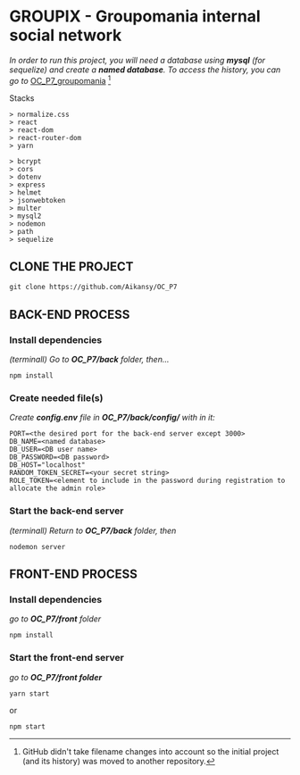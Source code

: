 # GROUPIX - Groupomania internal social network

_In order to run this project, you will need a database using **mysql** (for sequelize) and create a **named database**._
_To access the history, you can go to_ [OC_P7_groupomania](https://github.com/Aikansy/OC_P7_groupomania) [^1]

Stacks

    > normalize.css
    > react
    > react-dom
    > react-router-dom
    > yarn

    > bcrypt
    > cors
    > dotenv
    > express
    > helmet
    > jsonwebtoken
    > multer
    > mysql2
    > nodemon
    > path
    > sequelize

## CLONE THE PROJECT

```
git clone https://github.com/Aikansy/OC_P7
```

## BACK-END PROCESS

### Install dependencies

_(terminall) Go to **OC_P7/back** folder, then..._

```
npm install
```

### Create needed file(s)

_Create **config.env** file in **OC_P7/back/config/** with in it:_

```
PORT=<the desired port for the back-end server except 3000>
DB_NAME=<named database>
DB_USER=<DB user name>
DB_PASSWORD=<DB password>
DB_HOST="localhost"
RANDOM_TOKEN_SECRET=<your secret string>
ROLE_TOKEN=<element to include in the password during registration to allocate the admin role>
```

### Start the back-end server

_(terminall) Return to **OC_P7/back** folder, then_

```
nodemon server
```

## FRONT-END PROCESS

### Install dependencies

_go to **OC_P7/front** folder_

```
npm install
```

### Start the front-end server

_go to **OC_P7/front folder**_

```
yarn start
```

or

```
npm start
```

[^1]: GitHub didn't take filename changes into account so the initial project (and its history) was moved to another repository.
